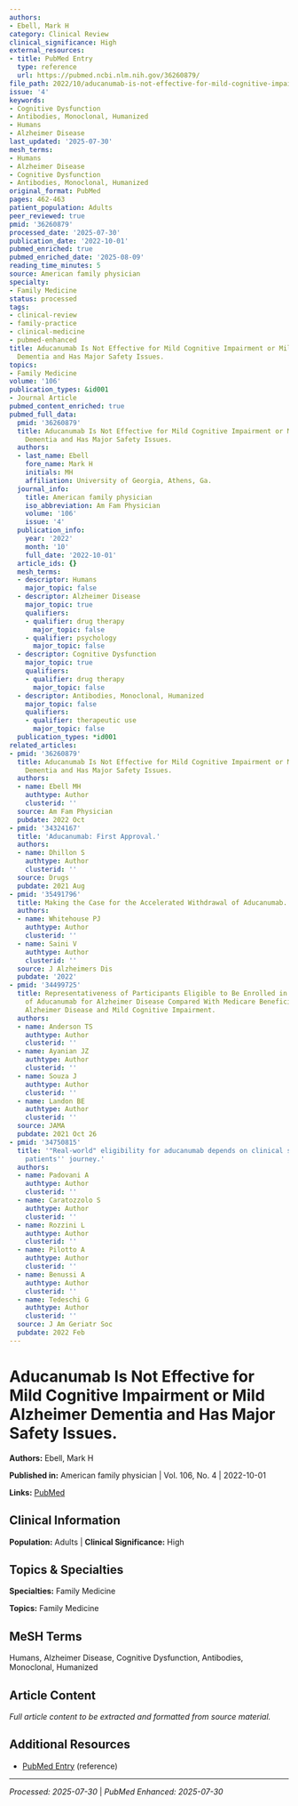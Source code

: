 ```yaml
---
authors:
- Ebell, Mark H
category: Clinical Review
clinical_significance: High
external_resources:
- title: PubMed Entry
  type: reference
  url: https://pubmed.ncbi.nlm.nih.gov/36260879/
file_path: 2022/10/aducanumab-is-not-effective-for-mild-cognitive-impairment-or.md
issue: '4'
keywords:
- Cognitive Dysfunction
- Antibodies, Monoclonal, Humanized
- Humans
- Alzheimer Disease
last_updated: '2025-07-30'
mesh_terms:
- Humans
- Alzheimer Disease
- Cognitive Dysfunction
- Antibodies, Monoclonal, Humanized
original_format: PubMed
pages: 462-463
patient_population: Adults
peer_reviewed: true
pmid: '36260879'
processed_date: '2025-07-30'
publication_date: '2022-10-01'
pubmed_enriched: true
pubmed_enriched_date: '2025-08-09'
reading_time_minutes: 5
source: American family physician
specialty:
- Family Medicine
status: processed
tags:
- clinical-review
- family-practice
- clinical-medicine
- pubmed-enhanced
title: Aducanumab Is Not Effective for Mild Cognitive Impairment or Mild Alzheimer
  Dementia and Has Major Safety Issues.
topics:
- Family Medicine
volume: '106'
publication_types: &id001
- Journal Article
pubmed_content_enriched: true
pubmed_full_data:
  pmid: '36260879'
  title: Aducanumab Is Not Effective for Mild Cognitive Impairment or Mild Alzheimer
    Dementia and Has Major Safety Issues.
  authors:
  - last_name: Ebell
    fore_name: Mark H
    initials: MH
    affiliation: University of Georgia, Athens, Ga.
  journal_info:
    title: American family physician
    iso_abbreviation: Am Fam Physician
    volume: '106'
    issue: '4'
  publication_info:
    year: '2022'
    month: '10'
    full_date: '2022-10-01'
  article_ids: {}
  mesh_terms:
  - descriptor: Humans
    major_topic: false
  - descriptor: Alzheimer Disease
    major_topic: true
    qualifiers:
    - qualifier: drug therapy
      major_topic: false
    - qualifier: psychology
      major_topic: false
  - descriptor: Cognitive Dysfunction
    major_topic: true
    qualifiers:
    - qualifier: drug therapy
      major_topic: false
  - descriptor: Antibodies, Monoclonal, Humanized
    major_topic: false
    qualifiers:
    - qualifier: therapeutic use
      major_topic: false
  publication_types: *id001
related_articles:
- pmid: '36260879'
  title: Aducanumab Is Not Effective for Mild Cognitive Impairment or Mild Alzheimer
    Dementia and Has Major Safety Issues.
  authors:
  - name: Ebell MH
    authtype: Author
    clusterid: ''
  source: Am Fam Physician
  pubdate: 2022 Oct
- pmid: '34324167'
  title: 'Aducanumab: First Approval.'
  authors:
  - name: Dhillon S
    authtype: Author
    clusterid: ''
  source: Drugs
  pubdate: 2021 Aug
- pmid: '35491796'
  title: Making the Case for the Accelerated Withdrawal of Aducanumab.
  authors:
  - name: Whitehouse PJ
    authtype: Author
    clusterid: ''
  - name: Saini V
    authtype: Author
    clusterid: ''
  source: J Alzheimers Dis
  pubdate: '2022'
- pmid: '34499725'
  title: Representativeness of Participants Eligible to Be Enrolled in Clinical Trials
    of Aducanumab for Alzheimer Disease Compared With Medicare Beneficiaries With
    Alzheimer Disease and Mild Cognitive Impairment.
  authors:
  - name: Anderson TS
    authtype: Author
    clusterid: ''
  - name: Ayanian JZ
    authtype: Author
    clusterid: ''
  - name: Souza J
    authtype: Author
    clusterid: ''
  - name: Landon BE
    authtype: Author
    clusterid: ''
  source: JAMA
  pubdate: 2021 Oct 26
- pmid: '34750815'
  title: '"Real-world" eligibility for aducanumab depends on clinical setting and
    patients'' journey.'
  authors:
  - name: Padovani A
    authtype: Author
    clusterid: ''
  - name: Caratozzolo S
    authtype: Author
    clusterid: ''
  - name: Rozzini L
    authtype: Author
    clusterid: ''
  - name: Pilotto A
    authtype: Author
    clusterid: ''
  - name: Benussi A
    authtype: Author
    clusterid: ''
  - name: Tedeschi G
    authtype: Author
    clusterid: ''
  source: J Am Geriatr Soc
  pubdate: 2022 Feb
---
```


# Aducanumab Is Not Effective for Mild Cognitive Impairment or Mild Alzheimer Dementia and Has Major Safety Issues.

**Authors:** Ebell, Mark H

**Published in:** American family physician | Vol. 106, No. 4 | 2022-10-01

**Links:** [PubMed](https://pubmed.ncbi.nlm.nih.gov/36260879/)

## Clinical Information

**Population:** Adults | **Clinical Significance:** High

## Topics & Specialties

**Specialties:** Family Medicine

**Topics:** Family Medicine

## MeSH Terms

Humans, Alzheimer Disease, Cognitive Dysfunction, Antibodies, Monoclonal, Humanized

## Article Content

*Full article content to be extracted and formatted from source material.*

## Additional Resources

- [PubMed Entry](https://pubmed.ncbi.nlm.nih.gov/36260879/) (reference)

---

*Processed: 2025-07-30* | *PubMed Enhanced: 2025-07-30*
